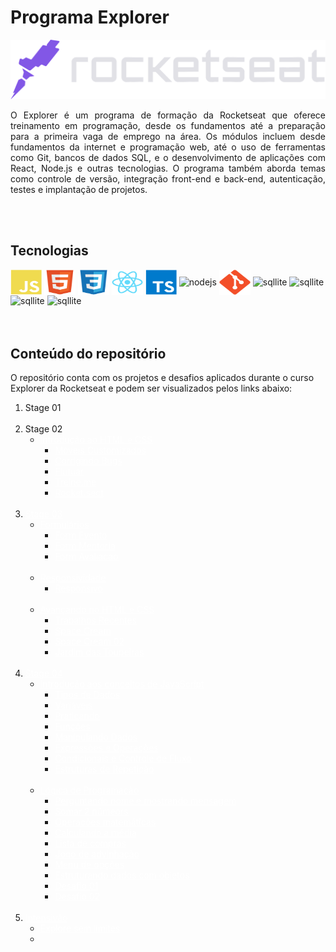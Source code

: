 # Programa Explorer
<img src="Explorer_img_Readme.svg">

<br>

<p style="text-align:justify;">O Explorer é um programa de formação da Rocketseat que oferece treinamento em programação, desde os fundamentos até a preparação para a primeira vaga de emprego na área. Os módulos incluem desde fundamentos da internet e programação web, até o uso de ferramentas como Git, bancos de dados SQL, e o desenvolvimento de aplicações com React, Node.js e outras tecnologias. O programa também aborda temas como controle de versão, integração front-end e back-end, autenticação, testes e implantação de projetos.</p>
<br><br>

## Tecnologias 
<div align="left" valign="top">
  <img align="center" alt="Js" height="40" width="50" src="https://raw.githubusercontent.com/devicons/devicon/master/icons/javascript/javascript-plain.svg"/>
  <img align="center" alt="HTML" height="40" width="50" src="https://raw.githubusercontent.com/devicons/devicon/master/icons/html5/html5-original.svg"/>
  <img align="center" alt="CSS" height="40" width="50" src="https://raw.githubusercontent.com/devicons/devicon/master/icons/css3/css3-original.svg"/>
  <img align="center" alt="React" height="40" width="50" src="https://raw.githubusercontent.com/devicons/devicon/master/icons/react/react-original.svg"/>
  <img align="center" alt="Js" height="40" width="50" src="https://raw.githubusercontent.com/devicons/devicon/master/icons/typescript/typescript-plain.svg"/>
  <img align="center" alt="nodejs" height="40" width="50" src="https://cdn.worldvectorlogo.com/logos/nodejs-icon.svg">
  <img align="center" alt="git" height="40" width="50" src="https://raw.githubusercontent.com/devicons/devicon/master/icons/git/git-original.svg"/>
  <img align="center" alt="sqllite" height="80" width="80" src="https://cdn.jsdelivr.net/gh/devicons/devicon/icons/sqlite/sqlite-original-wordmark.svg"/>
  <img align="center" alt="sqllite" height="50" width="40" src="https://cdn.jsdelivr.net/gh/devicons/devicon/icons/figma/figma-original.svg" />
  <img align="center" alt="sqllite" height="45" width="50" src="https://cdn.jsdelivr.net/gh/devicons/devicon/icons/heroku/heroku-original-wordmark.svg"/>
  <img align="center" alt="sqllite" height="40" width="50" src="https://cdn.jsdelivr.net/gh/devicons/devicon/icons/jest/jest-plain.svg" />        
</div><br><br>

## Conteúdo do repositório
O repositório conta com os projetos e desafios aplicados durante o curso Explorer da Rocketseat e podem ser visualizados pelos links abaixo:

<ol>
  <li>Stage 01</li><BR>
  <li><a href="https://github.com/devAugustoW/rocketseat_explorer/tree/main/stage_02" style="text-decoration:none;">Stage 02</a>
    <ul>
      <li><a href="https://github.com/devAugustoW/rocketseat_explorer/tree/main/stage_02" style="color:white;">Introdução ao HTML e CSS</a>
        <ul>
          <li><a href="https://devaugustow.github.io/rocketseat_explorer/stage_02/moveis_customizados/index.html" style="color:white;">Móveis Customizados</a></li>
          <li><a href="https://devaugustow.github.io/rocketseat_explorer/stage_02/corrigindo_bugs/index.html" style="color:white;">Corrigindo Bugs</a></li>
          <li><a href="https://devaugustow.github.io/rocketseat_explorer/stage_02/flutuar/index.html" style="color:white;">Flutuar</a></li>
          <li><a href="https://devaugustow.github.io/rocketseat_explorer/stage_02/treine_me/index.html" style="color:white;">Treine.me</a></li>
          <li><a href="https://devaugustow.github.io/rocketseat_explorer/stage_02/rocket_sect/index.html" style="color:white;">Rocket.sect</a></li>
        </ul>
      </li>
    </ul><BR>
  </li>
  <li><a href="https://github.com/devAugustoW/rocketseat_explorer/tree/main/stage_03" style="color:white;">Stage 03</a>
    <ul>
      <li><a href="https://github.com/devAugustoW/rocketseat_explorer/tree/main/stage_03/formularios" style="color:white;">Formulários</a>
        <ul>
          <li><a href="https://devaugustow.github.io/rocketseat_explorer/stage_03/formularios/form_01/index.html" style="color:white;">Form Evento</a></li>
          <li><a href="https://devaugustow.github.io/rocketseat_explorer/stage_03/formularios/form_02/index.html" style="color:white;">Form Mentoria</a></li>
          <li><a href="https://devaugustow.github.io/rocketseat_explorer/stage_03/formularios/form_03/index.html" style="color:white;">Form Avaliacao</a></li>
        </ul><BR>
      </li>
      <li><a href="https://github.com/devAugustoW/rocketseat_explorer/tree/main/stage_03/responsividade" style="color:white;">Responsividade</a>
        <ul>
          <li><a href="https://devaugustow.github.io/rocketseat_explorer/stage_03/responsividade/index.html" style="color:white;">Responsivo</a></li>
        </ul>
      </li><BR>
      <li><a href="https://github.com/devAugustoW/rocketseat_explorer/tree/main/stage_03/avancando" style="color:white;">Avançando no HTML e CSS</a>
        <ul>
          <li><a href="https://devaugustow.github.io/rocketseat_explorer/stage_03/avancando/trabalhos_recentes/index.html" style="color:white;">Trabalhos Recentes</a></li>
          <li><a href="https://devaugustow.github.io/rocketseat_explorer/stage_03/avancando/space_cream/index.html" style="color:white;">Space Cream</a></li>
          <li><a href="https://devaugustow.github.io/rocketseat_explorer/stage_03/avancando/space_cream_02/index.html" style="color:white;">Space Cream 02</a></li>
          <li><a href="https://devaugustow.github.io/rocketseat_explorer/stage_03/avancando/toupeiras/index.html" style="color:white;">Jardim das Toupeiras</a></li><BR>
        </ul>
      </li>
    </ul>
  </li>
  <li><a href="https://github.com/devAugustoW/rocketseat_explorer/tree/main/stage_04" style="color: white;">Stage 04</a>
    <ul>
      <li><a href="" style="color:white;">Introdução aos conceitos de JavaScript</a>
        <ul>
            <li><a href="" style="color:white;">Tipos de Dados</a></li>
            <li><a href="" style="color:white;">Variáveis</a></li>
            <li><a href="" style="color:white;">Praticando</a></li>
            <li><a href="" style="color:white;">Funções</a></li>
            <li><a href="" style="color:white;">Manipulando Dados</a></li>
            <li><a href="" style="color:white;">Expressões e Operações</a></li>
            <li><a href="" style="color:white;">Condicionais e Controle de Fluxo</a></li>
            <li><a href="" style="color:white;">Estruturas de Repetição</a></li>
        </ul>
      </li> <br>
      <li><a href=""style="color: white;">Lógica de Programação</a>
        <ul> 
          <li><a href="" style="color:white;">Perguntando nome e mostrando mensagem</a></li>
          <li><a href="" style="color:white;">Somar 2 númeors</a></li>
          <li><a href="" style="color:white;">Operações matemáticas</a></li>
          <li><a href="" style="color:white;">Calculando a média</a></li>
          <li><a href="" style="color:white;">Lista de compras</a></li>
          <li><a href="" style="color:white;">Jogo de advinhação</a></li>
          <li><a href="" style="color:white;">Menu de opções</a></li>
          <li><a href="" style="color:white;">Estruturando dados com objetos</a></li>
          <li><a href="" style="color:white;">Desafio 01</a></li>
          <li><a href="" style="color:white;">Desafio 02</a></li>
        </ul>
      </li>
    </ul>
  </li> <br>
  <li><a href="https://github.com/devAugustoW/rocketseat_explorer/tree/main/intensivao" style="color: white;">Intensivão</a>
    <ul>
      <li><a href="" style="color:white;">Explore sem limites</a></li>
      <li><a href="" style="color:white;"></a></li>
  </li>
